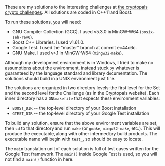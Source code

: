 These are my solutions to the interesting challenges at [the cryptopals crypto
challenges](https://cryptopals.com). All solutions are coded in C++11 and Boost.

To run these solutions, you will need:
 - GNU Compiler Collection (GCC). I used v5.3.0 in MinGW-W64 (`posix-seh-rev0`).
 - Boost C++ Libraries. I used v1.61.0.
 - Google Test. I used the "master" branch at commit ec44c6c.
 - GNU Make. I used v4.1 in MinGW-W64 (`mingw32-make`).

Although my development environment is in Windows, I tried to make no
assumptions about the environment, instead stuck by whatever is guaranteed by
the language standard and library documentation. The solutions should build in a
UNIX environment just fine.

The solutions are organized in two directory levels: the first level for the Set
and the second level for the Challenge (as in the Cryptopals website). Each
inner directory has a `GNUmakefile` that expects these environment variables:
 - `BOOST_DIR` -- the top-level directory of your Boost installation
 - `GTEST_DIR` -- the top-level directory of your Google Test installation

To build any solution, ensure that the above environment variables are set, then
`cd` to that directory and run `make` (or `gmake`, `mingw32-make`, etc.). This
will produce the executable, along with other intermediary build products. The
executable name will begin with `test_`, so should be easy to locate.

The `main` translation unit of each solution is full of test cases written for
the Google Test framework. The `main()` inside Google Test is used, so you will
not find a `main()` function in here.
